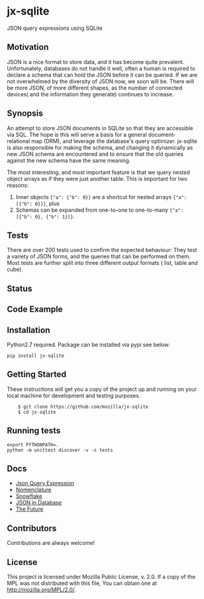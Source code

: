 # jx-sqlite 
JSON query expressions using SQLite

## Motivation
JSON is a nice format to store data, and it has become quite prevalent. Unfortunately, databases do not handle it well, often a human is required to declare a schema that can hold the JSON before it can be queried. If we are not overwhelmed by the diversity of JSON now, we soon will be. There will be more JSON, of more different shapes, as the number of connected devices( and the information they generate) continues to increase.


## Synopsis
An attempt to store JSON documents in SQLite so that they are accessible via SQL. The hope is this will serve a basis for a general document-relational map (DRM), and leverage the database's query optimizer.
jx-sqlite  is also responsible for making the schema, and changing it dynamically as new JSON schema are encountered and to ensure that the old queries against the new schema have the same meaning.

The most interesting, and most important feature is that we query nested object arrays as if they were just another table.  This is important for two reasons:

1. Inner objects `{"a": {"b": 0}}` are a shortcut for nested arrays `{"a": [{"b": 0}]}`, plus
2. Schemas can be expanded from one-to-one  to one-to-many `{"a": [{"b": 0}, {"b": 1}]}`.

## Tests

There are over 200 tests used to confirm the expected behaviour: They test a variety of JSON forms, and the queries that can be performed on them. Most tests are further split into three different output formats ( list, table and cube).


## Status
## Code Example

## Installation
Python2.7 required. Package can be installed via pypi see below:
        
    pip install jx-sqlite

## Getting Started
These instructions will get you a copy of the project up and running on your local machine for development and testing purposes.

        $ git clone https://github.com/mozilla/jx-sqlite
        $ cd jx-sqlite
   
## Running tests

    export PYTHONPATH=.
    python -m unittest discover -v -s tests


## Docs

* [Json Query Expression](https://github.com/klahnakoski/ActiveData/blob/dev/docs/jx.md)
* [Nomenclature](https://github.com/mozilla/jx-sqlite/blob/master/docs/Nomenclature.md)
* [Snowflake](https://github.com/mozilla/jx-sqlite/blob/master/docs/Perspective.md)
* [JSON in Database](https://github.com/mozilla/jx-sqlite/blob/master/docs/JSON%20in%20Database.md)
* [The Future](https://github.com/mozilla/jx-sqlite/blob/master/docs/The%20Future.md)


## Contributors
Contributions are always welcome!

## License
This project is licensed under Mozilla Public License, v. 2.0. If a copy of the MPL was not distributed with this file, You can obtain one at http://mozilla.org/MPL/2.0/.
